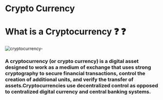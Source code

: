 # Crypto Currency

# What is a Cryptocurrency :question: :question: 

![cryptocurrency-](https://user-images.githubusercontent.com/56226813/78174509-001c3400-7477-11ea-9b13-213dbd109946.jpg)

### A cryptocurrency (or crypto currency) is a digital asset designed to work as a medium of exchange that uses strong cryptography to secure financial transactions, control the creation of additional units, and verify the transfer of assets.Cryptocurrencies use decentralized control as opposed to centralized digital currency and central banking systems.
